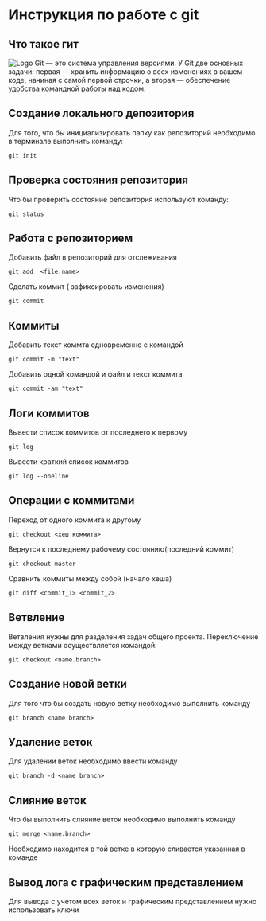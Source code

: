 # **Инструкция по работе с git**

## Что такое гит ##

![Logo](images/git.png)
Git — это система управления версиями. У Git две основных задачи: первая — хранить информацию о всех изменениях в вашем коде, начиная с самой первой строчки, а вторая — обеспечение удобства командной работы над кодом.

## Создание локального депозитория

Для того, что бы инициализировать папку как репозиторий необходимо в терминале выполнить команду:

    git init

## Проверка состояния репозитория

Что бы проверить состояние репозитория используют
команду: 

    git status

 ## Работа с репозиторием

 Добавить файл в репозиторий для отcлеживания

    git add  <file.name>

Сделать коммит ( зафикcировать изменения)

    git commit

## Коммиты

Добавить текст коммта одновременно с командой

    git commit -m "text"

Добавить одной командой и файл и текст коммита

    git commit -am "text"

## Логи коммитов

Вывести список коммитов от последнего к первому

    git log 

Вывести краткий список коммитов

    git log --oneline

## Операции  с коммитами

Переход от одного коммита к другому

    git checkout <хеш коммита>

Вернутся к последнему рабочему состоянию(последний коммит)

    git checkout master

Сравнить коммиты между собой (начало хеша)

    git diff <commit_1> <commit_2>

## Ветвление

Ветвления нужны для разделения задач общего проекта. Переключение между ветками осуществляется командой:

    git checkout <name.branch>



## Создание новой ветки

Для того что бы создать новую ветку необходимо
выполнить команду 

    git branch <name branch>


## Удаление веток

Для удалении веток необходимо ввести команду

    git branch -d <name_branch>

## Слияние веток


Что бы выполнить слияние веток необходимо выполнить команду

    git merge <name.branch>

Необходимо находится в той ветке в которую сливается указанная в команде 

## Вывод лога с графическим представлением
Для вывода с учетом всех веток и графическим представлением нужно использовать ключи